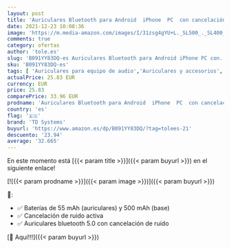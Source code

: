 ```yaml
---
layout: post
title: 'Auriculares Bluetooth para Android  iPhone  PC  con cancelación de Ruido - TD Systems SH500G11ANC'
date: 2021-12-23 10:08:36
image: 'https://m.media-amazon.com/images/I/31zsg4gYU+L._SL500_._SL400_.jpg'
comments: true
category: ofertas
author: 'tole.es'
slug: 'B091YY83DQ-es Auriculares Bluetooth para Android iPhone PC con...'
sku: 'B091YY83DQ-es'
tags: [ 'Auriculares para equipo de audio','Auriculares y accesorios','Electrónica','iphone','td systems', ]
actualPrice: 25.83 EUR
currency: EUR
price: 25.83
comparePrice: 33.96 EUR
prodname: 'Auriculares Bluetooth para Android  iPhone  PC  con cancelación de Ruido - TD Systems SH500G11ANC'
country: 'es'
flag: '🇪🇸'
brand: 'TD Systems'
buyurl: 'https://www.amazon.es/dp/B091YY83DQ/?tag=tolees-21'
descuento: '23.94'
average: '32.665'
---
```


En este momento está [{{< param title >}}]({{< param buyurl >}}) en el siguiente enlace!

[![{{< param prodname >}}]({{< param image >}})]({{< param buyurl >}})

🔎:

- ✅ Baterías de 55 mAh (auriculares) y 500 mAh (base)
- ✅ Cancelación de ruido activa
- ✅ Auriculares bluetooth 5.0 con cancelación de ruido

[🛒 Aquí!!!]({{< param buyurl >}})
